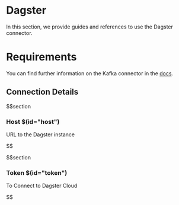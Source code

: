 # Dagster

In this section, we provide guides and references to use the Dagster connector.

# Requirements
<!-- to be updated -->
You can find further information on the Kafka connector in the [docs](https://docs.open-metadata.org/connectors/pipeline/dagster).

## Connection Details

$$section
### Host $(id="host")

URL to the Dagster instance
<!-- host to be updated -->
$$

$$section
### Token $(id="token")

To Connect to Dagster Cloud
<!-- token to be updated -->
$$
